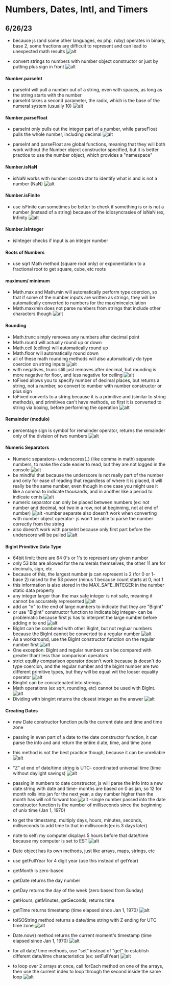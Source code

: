 # Numbers, Dates, Intl, and Timers

## 6/26/23

- because js (and some other languages, ex php, ruby) operates in binary, base 2, some fractions are difficult to represent and can lead to unexpected math results
![alt](images/12-numbers/2023-06-26-1.png)

- convert strings to numbers with number object constructor or just by putting plus sign in front
![alt](images/12-numbers/2023-06-26-2.png)

#### Number.parseInt
- parseInt will pull a number out of a string, even with spaces, as long as the string starts with the number
- parseInt takes a second parameter, the radix, which is the base of the numeral system (usually 10)
![alt](images/12-numbers/2023-06-26-3.png)

#### Number.parseFloat
- parseInt only pulls out the integer part of a number, while parseFloat pulls the whole number, including decimal
![alt](images/12-numbers/2023-06-26-4.png)

- parseInt and parseFloat are global functions, meaning that they will both work without the Number object constructor specified, but it is better practice to use the number object, which provides a "namespace"

#### Number.isNaN
- isNaN works with number constructor to identify what is and is not a number (NaN)
![alt](images/12-numbers/2023-06-26-5.png)

#### Number.isFinite
- use isFinite can sometimes be better to check if something is or is not a number (instead of a string) because of the idiosyncrasies of isNaN (ex, Infinity
![alt](images/12-numbers/2023-06-26-6.png)

#### Number.isInteger
- isInteger checks if input is an integer number

#### Roots of Numbers
- use sqrt Math method (square root only) or exponentiation to a fractional root to get square, cube, etc roots

#### maximum/ minimum
- Math.max and Math.min will automatically perform type coercion, so that if some of the number inputs are written as strings, they will be automatically converted to numbers for the max/mincalculation
- Math.max/min does not parse numbers from strings that include other characters though
![alt](images/12-numbers/2023-06-26-7.png)

#### Rounding
- Math.trunc simply removes any numbers after decimal point
- Math.round will actually round up or down
- Math.ceil (ceiling) will automatically round up
- Math.floor will automatically round down
- all of these math rounding methods will also automatically do type coercion on string inputs
![alt](images/12-numbers/2023-06-26-8a.png)
- with negatives, trunc still just removes after decimal, but rounding is more negative for floor, and less negative for ceiling
![alt](images/12-numbers/2023-06-26-8b.png)
- toFixed allows you to specify number of decimal places, but returns a string, not a number, so convert to number with number constructor or plus sign
- toFixed converts to a string because it is a primitive and (similar to string methods), and primitives can't have methods, so first it is converted to string via boxing, before performing the operation
![alt](images/12-numbers/2023-06-26-8c.png)

#### Remainder (modulo)
- percentage sign is symbol for remainder operator, returns the remainder only of the division of two numbers
![alt](images/12-numbers/2023-06-26-9.png)

#### Numeric Separators
- Numeric separators- underscores(_) (like comma in math) separate numbers, to make the code easier to read, but they are not logged in the console
![alt](images/12-numbers/2023-06-27-1a.png)
- be mindful that because the underscore is not really part of the number and only for ease of reading that regardless of where it is placed, it will really be the same number, even though in one case you might use it like a comma to indicate thousands, and in another like a period to indicate cents
![alt](images/12-numbers/2023-06-27-1b.png)
- numeric separator can only be placed between numbers (ex: not number and decimal, not two in a row, not at beginning, not at end of number)
![alt](images/12-numbers/2023-06-27-1c.png)
-number separate also doesn't work when converting with number object operator- js won't be able to parse the number correctly from the string
- also doesn't work with parseInt because only first part before the underscore will be pulled
![alt](images/12-numbers/2023-06-27-1d.png)

#### BigInt Primitive Data Type 
- 64bit limit: there are 64 0's or 1's to represent any given number
- only 53 bits are allowed for the numerals themselves, the other 11 are for decimals, sign, etc
- because of this, the largest number js can represent is 2 (for 0 or 1- base 2) raised to the 53 power (minus 1 because count starts at 0, not 1
- this information is also stored in the MAX_SAFE_INTEGER in the number static data property
- any integer larger than the max safe integer is not safe, meaning it cannot be accurately represented
![alt](images/12-numbers/2023-06-27-2a.png)
- add an "n" to the end of large numbers to indicate that they are "Bigint"
- or use "BigInt" constructor function to indicate big integer- can be problematic because first js has to interpret the large number before adding n to end
![alt](images/12-numbers/2023-06-27-2b.png)
- BigInt can be combined with other BigInt, but not regluar numbers because the BigInt cannot be converted to a regular number
![alt](images/12-numbers/2023-06-27-2c.png) 
- As a workaround, use the BigInt constructor function on the regular number first
![alt](images/12-numbers/2023-06-27-2d.png) 
- One exception: BigInt and regular numbers can be compared with greater than/ less than comparison operators
- strict equlity comparison operator doesn't work because js doesn't do type coercion, and the regular number and the bigint number are two different primitive types, but they will be equal wit the looser equality operator
![alt](images/12-numbers/2023-06-27-2e.png)
- BingInt can be concatenated into streings.
- Math operations (ex sqrt, rounding, etc) cannot be used with BigInt.
![alt](images/12-numbers/2023-06-27-2f.png)
- Dividing with bingint returns the closest integer as the answer
![alt](images/12-numbers/2023-06-27-2g.png)

#### Creating Dates
- new Date constructor function pulls the current date and time and time zone
- passing in even part of a date to the date constructor function, it can parse the info and and return the entire d ate, time, and time zone
- this method is not the best practice though, because it can be unreliable
![alt](images/12-numbers/2023-06-27-3a.png)
- "Z" at end of date/time string is UTC- coordinated universal time (time without daylight savings)
![alt](images/12-numbers/2023-06-27-3b.png)
- passing in numbers to date constructor, js will parse the info into a new date string with date and time- months are based on 0 as jan, so 12 for month rolls into jan for the next year, a day number higher than the month has will roll forward too
![alt](images/12-numbers/2023-06-27-3c.png)
-single number passed into the date constructor function is the number of milliseconds since the beginning of unix time (Jan 1, 1970)
- to get the timestamp, multiply days, hours, minutes, seconds, milliseconds to add time to that in millisconds(ex is 3 days later)
- note to self: my computer displays 5 hours before that date/time because my computer is set to EST
![alt](images/12-numbers/2023-06-27-3d.png)
- Date object has its own methods, just like arrays, maps, strings, etc
- use getFullYear for 4 digit year (use this instead of getYear)
- getMonth is zero-based
- getDate returns the day number
- getDay returns the day of the week (zero based from Sunday)
- getHours, getMinutes, getSeconds, returns time
- getTime returns timestamp (time elapsed since Jan 1, 1970)
![alt](images/12-numbers/2023-06-27-3e.png)
- toISOString method returns a date/time string with Z ending for UTC time zone
![alt](images/12-numbers/2023-06-27-3f.png)
- Date.now() method returns the current moment's timestamp (time elapsed since Jan 1, 1970)
![alt](images/12-numbers/2023-06-27-3g.png)
- for all date/ time methods, use "set" instead of "get" to establish different date/time characteristics (ex: setFullYear)
![alt](images/12-numbers/2023-06-27-3h.png)

- to loop over 2 arrays at once, call forEach method on one of the arrays, then use the current index to loop through the second inside the same loop
![alt](images/12-numbers/2023-06-27-4.png)

